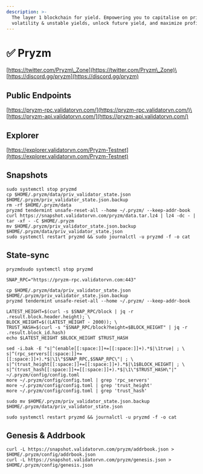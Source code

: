 ```yaml
---
description: >-
  The layer 1 blockchain for yield. Empowering you to capitalise on price
  volatility & unstable yields, unlock future yield, and maximize profits.
---
```


# ✅ Pryzm

[https://twitter.com/Pryzm\_Zone](https://twitter.com/Pryzm\_Zone)\
[https://discord.gg/pryzm](https://discord.gg/pryzm)

## Public Endpoints

[https://pryzm-rpc.validatorvn.com/](https://pryzm-rpc.validatorvn.com/)\
[https://pryzm-api.validatorvn.com/](https://pryzm-api.validatorvn.com/)

## Explorer

[https://explorer.validatorvn.com/Pryzm-Testnet](https://explorer.validatorvn.com/Pryzm-Testnet)

## Snapshots

```
sudo systemctl stop pryzmd
cp $HOME/.pryzm/data/priv_validator_state.json $HOME/.pryzm/priv_validator_state.json.backup
rm -rf $HOME/.pryzm/data
pryzmd tendermint unsafe-reset-all --home ~/.pryzm/ --keep-addr-book
curl https://snapshot.validatorvn.com/pryzm/data.tar.lz4 | lz4 -dc - | tar -xf - -C $HOME/.pryzm
mv $HOME/.pryzm/priv_validator_state.json.backup $HOME/.pryzm/data/priv_validator_state.json
sudo systemctl restart pryzmd && sudo journalctl -u pryzmd -f -o cat
```

## State-sync

```
pryzmdsudo systemctl stop pryzmd

SNAP_RPC="https://pryzm-rpc.validatorvn.com:443"

cp $HOME/.pryzm/data/priv_validator_state.json $HOME/.pryzm/priv_validator_state.json.backup
pryzmd tendermint unsafe-reset-all --home ~/.pryzm/ --keep-addr-book

LATEST_HEIGHT=$(curl -s $SNAP_RPC/block | jq -r .result.block.header.height); \
BLOCK_HEIGHT=$((LATEST_HEIGHT - 2000)); \
TRUST_HASH=$(curl -s "$SNAP_RPC/block?height=$BLOCK_HEIGHT" | jq -r .result.block_id.hash)
echo $LATEST_HEIGHT $BLOCK_HEIGHT $TRUST_HASH

sed -i.bak -E "s|^(enable[[:space:]]+=[[:space:]]+).*$|\1true| ; \
s|^(rpc_servers[[:space:]]+=[[:space:]]+).*$|\1\"$SNAP_RPC,$SNAP_RPC\"| ; \
s|^(trust_height[[:space:]]+=[[:space:]]+).*$|\1$BLOCK_HEIGHT| ; \
s|^(trust_hash[[:space:]]+=[[:space:]]+).*$|\1\"$TRUST_HASH\"|" ~/.pryzm/config/config.toml
more ~/.pryzm/config/config.toml | grep 'rpc_servers'
more ~/.pryzm/config/config.toml | grep 'trust_height'
more ~/.pryzm/config/config.toml | grep 'trust_hash'

sudo mv $HOME/.pryzm/priv_validator_state.json.backup $HOME/.pryzm/data/priv_validator_state.json

sudo systemctl restart pryzmd && journalctl -u pryzmd -f -o cat
```

## Genesis & Addrbook

```
curl -L https://snapshot.validatorvn.com/pryzm/addrbook.json > $HOME/.pryzm/config/addrbook.json
curl -L https://snapshot.validatorvn.com/pryzm/genesis.json > $HOME/.pryzm/config/genesis.json
```











